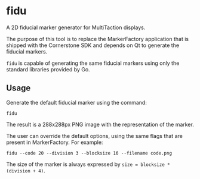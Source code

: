 fidu
====

A 2D fiducial marker generator for MultiTaction displays.

The purpose of this tool is to replace the MarkerFactory application that is shipped
with the Cornerstone SDK and depends on Qt to generate the fiducial markers.

`fidu` is capable of generating the same fiducial markers using only the standard libraries
provided by Go.

## Usage

Generate the default fiducial marker using the command:
```
fidu
```
The result is a 288x288px PNG image with the representation of the marker.

The user can override the default options, using the same flags that are present in MarkerFactory. For example:
```
fidu --code 20 --division 3 --blocksize 16 --filename code.png
```

The size of the marker is always expressed by `size = blocksize * (division + 4)`.
